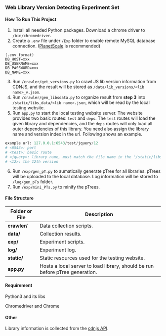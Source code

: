 ### Web Library Version Detecting Experiment Set


#### How To Run This Project

1. Install all needed Python packages. Download a chrome driver to `/bin/chromedriver`.
2. Create a `.env` file under `/Exp` folder to enable remote MySQL database connection. ([PlanetScale](https://planetscale.com/) is recommended)
```
(.env format)
DB_HOST=xxx
DB_USERNAME=xxx
DB_PASSWORD=xxx
DB_NAME=xxx
```
3. Run `/crawler/get_versions.py` to crawl JS lib version information from CDNJS, and the result will be stored as `/data/lib_versions/<lib name>_v.json`.
4. Run `/crawler/gen_libsdata.py` to organize result from **step 3** into `/static/libs_data/<lib name>.json`, which will be read by the local testing website.
5. Run `app.py` to start the local testing website server. The website provides two basic routes: `test` and `deps`. The `test` routes will load the given library and dependencies, and the `deps` routes will only load all outer dependencies of this library. You need also assign the library name and version index in the url. Following shows an example.
```python
example url: 127.0.0.1:6543/test/jquery/12
# <6543>: port
# <test>: basic route
# <jquery>: library name, must match the file name in the "/static/libs_data/" folder
# <12>: the 12th version
```
6. Run `/exp/gen_pT.py` to aumatically generate pTree for all libraries. pTrees will be uploaded to the local database. Log information will be stored to `/log/gen_pTs` folder.
7. Run `/exp/mini_PTs.py` to minify the pTrees.


#### File Structure
| Folder or File| Description|
|--|--|
| **crawler/**| Data collection scripts.|
| **data/** |   Collection results.|
| **exp/** |  Experiment scripts. |
| **log/** |   Experiment log.|
| **static/** |  Static resources used for the testing website. |
| **app.py** |  Hosts a local server to load library, should be run before pTree generation. |



#### Requirement

Python3 and its libs

Chromedriver and Chrome



#### Other

Library information is collected from the [cdnjs API](https://cdnjs.com/api).
